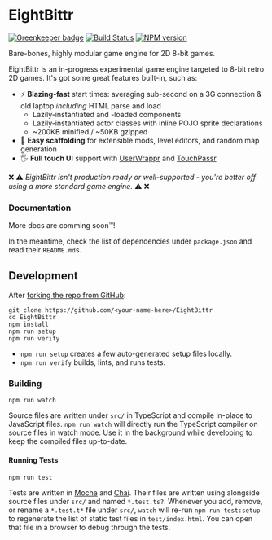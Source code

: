 <!-- Top -->
# EightBittr
[![Greenkeeper badge](https://badges.greenkeeper.io/FullScreenShenanigans/EightBittr.svg)](https://greenkeeper.io/)
[![Build Status](https://travis-ci.org/FullScreenShenanigans/EightBittr.svg?branch=master)](https://travis-ci.org/FullScreenShenanigans/EightBittr)
[![NPM version](https://badge.fury.io/js/eightbittr.svg)](http://badge.fury.io/js/eightbittr)

Bare-bones, highly modular game engine for 2D 8-bit games.
<!-- /Top -->

EightBittr is an in-progress experimental game engine targeted to 8-bit retro 2D games. 
It's got some great features built-in, such as:

* ⚡ **Blazing-fast** start times: averaging sub-second on a 3G connection & old laptop _including_ HTML parse and load
    * Lazily-instantiated and -loaded components
    * Lazily-instantiated actor classes with inline POJO sprite declarations
    * ~200KB minified / ~50KB gzipped
* 🔧 **Easy scaffolding** for extensible mods, level editors, and random map generation
* 🖐 **Full touch UI** support with [UserWrappr](https://github.com/FullScreenShenanigans/UserWrappr) and [TouchPassr](https://github.com/FullScreenShenanigans/TouchPassr) 

:x: :warning: _EightBittr isn't production ready or well-supported - you're better off using a more standard game engine._ :warning: :x:

### Documentation

More docs are comming soon™️!

In the meantime, check the list of dependencies under `package.json` and read their `README.md`s.

<!-- Development -->
## Development

After [forking the repo from GitHub](https://help.github.com/articles/fork-a-repo/):

```
git clone https://github.com/<your-name-here>/EightBittr
cd EightBittr
npm install
npm run setup
npm run verify
```

* `npm run setup` creates a few auto-generated setup files locally.
* `npm run verify` builds, lints, and runs tests.

### Building

```shell
npm run watch
```

Source files are written under `src/` in TypeScript and compile in-place to JavaScript files.
`npm run watch` will directly run the TypeScript compiler on source files in watch mode.
Use it in the background while developing to keep the compiled files up-to-date.

#### Running Tests

```shell
npm run test
```

Tests are written in [Mocha](https://github.com/mochajs/mocha) and [Chai](https://github.com/chaijs/chai).
Their files are written using  alongside source files under `src/` and named `*.test.ts?`.
Whenever you add, remove, or rename a `*.test.t*` file under `src/`, `watch` will re-run `npm run test:setup` to regenerate the list of static test files in `test/index.html`.
You can open that file in a browser to debug through the tests.

<!-- Maps -->
<!-- /Maps -->
<!-- /Development -->
